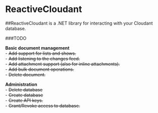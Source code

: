 # ReactiveCloudant  
##ReactiveCloudant is a .NET library for interacting with your Cloudant database.  
    
###TODO  
  
**Basic document management**  
	- ~~Add support for lists and shows.~~  
	- ~~Add listening to the changes feed.~~  
	- ~~Add attachment support (also for inline attachments).~~  
	- ~~Add bulk document operations.~~  
	- ~~Delete document.~~  
  	
**Administration**  
	- ~~Delete database~~  
	- ~~Create database~~  
	- ~~Create API keys.~~  
	- ~~Grant/Revoke access to database.~~  

